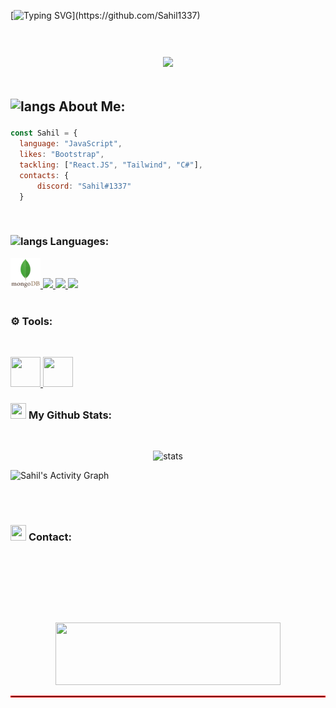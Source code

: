 <!-- About texts -->

[![Typing SVG](https://readme-typing-svg.herokuapp.com?font=roboto&color=%23F7C51D&size=18&vCenter=true&height=16&lines=👋+Hey+there,+I'm+Sahil.;💻+A+self+taught+programmer,+student.)](https://github.com/Sahil1337)

<h2>
<br>

<!-- Discord profile -->
<div align = "center"> <img src = "https://discord.c99.nl/widget/theme-4/533955330829451275.png"> </div>
<br>

<!-- About-Me texts -->
<p align="left">
      <a> <img src="https://img.icons8.com/office/344/guest-male--v1.png" alt="langs" width="20" height="20"/> </a> 
About Me:
      </p>
      </h2>

<!-- About-Me -->

```js
const Sahil = {
  language: "JavaScript",
  likes: "Bootstrap",
  tackling: ["React.JS", "Tailwind", "C#"],
  contacts: {
      discord: "Sahil#1337"
  }
```

<br>

<!-- Languages: heading -->
<h3>
<p align="left">
      <a> <img src="https://cdn-icons-png.flaticon.com/128/3898/3898082.png" alt="langs" width="25" height="25"/> </a>
Languages:
      </p>

<!-- Languages -->
</h3>
<p align="left"> 
<!-- Languages: MongoDB -->
      <a href="https://www.mongodb.com/" target="_blank"> <img src="https://raw.githubusercontent.com/devicons/devicon/master/icons/mongodb/mongodb-original-wordmark.svg" alt="mongodb" width="48" height="48"/> </a> 
<!-- Languages: Html -->
      <a href="https://www.w3.org/html/" target="_blank"> <img src="https://img.icons8.com/color/48/000000/html-5.png"/> </a> 
<!-- Languages: Css -->
      <a href="https://www.w3.org/Style/CSS/Overview.en.html" target="_blank"> <img src="https://img.icons8.com/color/48/000000/css3.png"/> </a> 
<!-- Languages: NodeJS -->
      <a style="padding-right:8px;" href="https://nodejs.org" target="_blank"> <img src="https://img.icons8.com/color/48/000000/nodejs.png"/> </a>   
 <br><br>

<!-- Tools: heading -->
 <h3>
 <p align="left">
⚙ Tools:
      </p>
      </h3>
 <br>

 <!-- Tool: VSC -->
 <p align="left"> 
 <a href="https://code.visualstudio.com/" target="_blank"> <img src="https://upload.wikimedia.org/wikipedia/commons/thumb/9/9a/Visual_Studio_Code_1.35_icon.svg/113px-Visual_Studio_Code_1.35_icon.svg.png" width="48" height="48"/> </a>
  <!-- Tool: Repl.it -->
 <a href="https://replit.com/~" 
 target="_blank"> <img src="https://upload.wikimedia.org/wikipedia/commons/b/b2/Repl.it_logo.svg" width="48" height="48"/> </a>

<!-- Github: Stats -->
<br>
  <h3>
     <p align="left">
      <a> <img src="https://static.thenounproject.com/png/103882-200.png" alt="" width="25" height="25"/> </a>
My Github Stats:
      </p></h3>
<br>

<p align="center">
    <a><img alt="stats" src="https://github-readme-streak-stats.herokuapp.com/?user=Sahil1337&theme=tokyonight" /></a>

  <br>

<a><img alt="Sahil's Activity Graph" src="https://activity-graph.herokuapp.com/graph?username=Sahil1337&bg_color=0D1117&color=5BCDEC&line=5BCDEC&point=FFFFFF&hide_border=true" /></a>

</br>

<!-- Github: Contacts -->
<br>
  <h3>
     <p align="left">
      <a> <img src="https://cdn4.iconfinder.com/data/icons/ionicons/512/icon-ios7-contact-outline-512.png" alt="" width="25" height="25"/> </a>
Contact:
      </p></h3>
<br>

<!-- Contact: Discord -->
<p align="center"> 
<a href="https://discord.com/users/898037958995738624" > <img alt="" src="https://img.shields.io/badge/Discord-7289DA?style=for-the-badge&logo=discord&logoColor=white" height=32></a>
      </p>
<br/>

<!-- Thanks~ -->
</br>
<p align="center">
    <a>
    <img alt="" src="https://www.icegif.com/wp-content/uploads/thanks-icegif.gif" height="100" width="360">
    </a>
</p>

<!-- 🙂  -->
<hr style="border: 1px solid red;"/>
